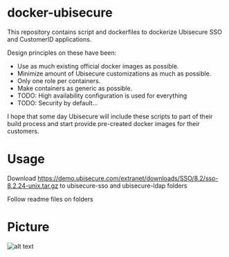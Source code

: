 # docker-ubisecure
This repository contains script and dockerfiles to dockerize Ubisecure SSO and CustomerID applications.

Design principles on these have been:
* Use as much existing official docker images as possible.
* Minimize amount of Ubisecure customizations as much as possible.
* Only one role per containers.
* Make containers as generic as possible.
* TODO: High availability configuration is used for everything
* TODO: Security by default...

I hope that some day Ubisecure will include these scripts to part of their build process and start provide pre-created docker images for their customers.

# Usage
Download https://demo.ubisecure.com/extranet/downloads/SSO/8.2/sso-8.2.24-unix.tar.gz to ubisecure-sso and ubisecure-ldap folders

Follow readme files on folders

# Picture
![alt text](https://raw.githubusercontent.com/olljanat/docker-ubisecure/master/screenshots/ubisecure_on_docker.png "Ubisecure on docker")